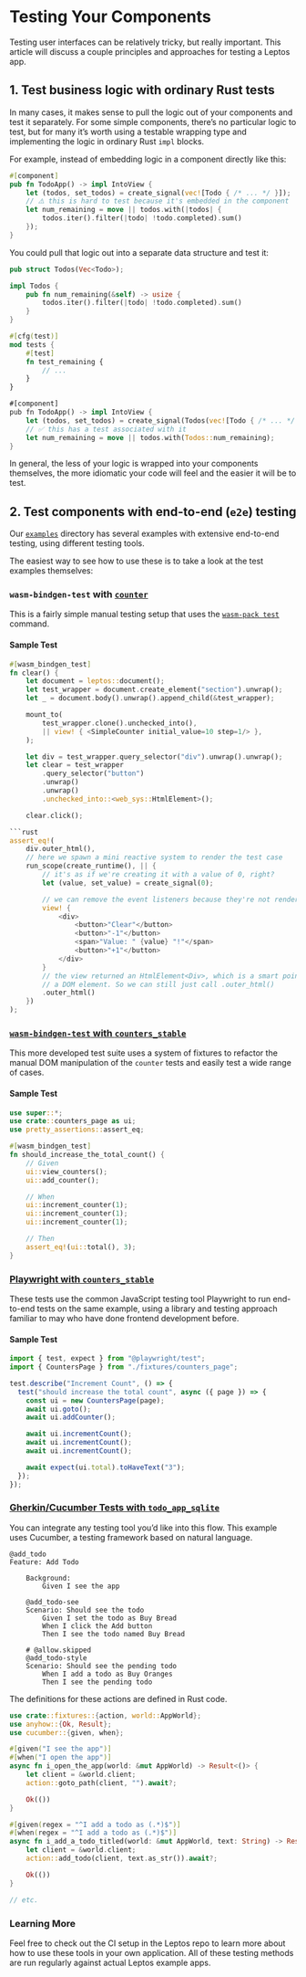 # Testing Your Components

Testing user interfaces can be relatively tricky, but really important. This article
will discuss a couple principles and approaches for testing a Leptos app.

## 1. Test business logic with ordinary Rust tests

In many cases, it makes sense to pull the logic out of your components and test
it separately. For some simple components, there’s no particular logic to test, but
for many it’s worth using a testable wrapping type and implementing the logic in
ordinary Rust `impl` blocks.

For example, instead of embedding logic in a component directly like this:

```rust
#[component]
pub fn TodoApp() -> impl IntoView {
    let (todos, set_todos) = create_signal(vec![Todo { /* ... */ }]);
    // ⚠️ this is hard to test because it's embedded in the component
    let num_remaining = move || todos.with(|todos| {
        todos.iter().filter(|todo| !todo.completed).sum()
    });
}
```

You could pull that logic out into a separate data structure and test it:

```rust
pub struct Todos(Vec<Todo>);

impl Todos {
    pub fn num_remaining(&self) -> usize {
        todos.iter().filter(|todo| !todo.completed).sum()
    }
}

#[cfg(test)]
mod tests {
    #[test]
    fn test_remaining {
        // ...
    }
}

#[component]
pub fn TodoApp() -> impl IntoView {
    let (todos, set_todos) = create_signal(Todos(vec![Todo { /* ... */ }]));
    // ✅ this has a test associated with it
    let num_remaining = move || todos.with(Todos::num_remaining);
}
```

In general, the less of your logic is wrapped into your components themselves, the
more idiomatic your code will feel and the easier it will be to test.

## 2. Test components with end-to-end (`e2e`) testing

Our [`examples`](https://github.com/leptos-rs/leptos/tree/main/examples) directory has several examples with extensive end-to-end testing, using different testing tools.

The easiest way to see how to use these is to take a look at the test examples themselves:

### `wasm-bindgen-test` with [`counter`](https://github.com/leptos-rs/leptos/blob/main/examples/counter/tests/web.rs)

This is a fairly simple manual testing setup that uses the [`wasm-pack test`](https://rustwasm.github.io/wasm-pack/book/commands/test.html) command.

#### Sample Test

````rust
#[wasm_bindgen_test]
fn clear() {
    let document = leptos::document();
    let test_wrapper = document.create_element("section").unwrap();
    let _ = document.body().unwrap().append_child(&test_wrapper);

    mount_to(
        test_wrapper.clone().unchecked_into(),
        || view! { <SimpleCounter initial_value=10 step=1/> },
    );

    let div = test_wrapper.query_selector("div").unwrap().unwrap();
    let clear = test_wrapper
        .query_selector("button")
        .unwrap()
        .unwrap()
        .unchecked_into::<web_sys::HtmlElement>();

    clear.click();

```rust
assert_eq!(
    div.outer_html(),
    // here we spawn a mini reactive system to render the test case
    run_scope(create_runtime(), || {
        // it's as if we're creating it with a value of 0, right?
        let (value, set_value) = create_signal(0);

        // we can remove the event listeners because they're not rendered to HTML
        view! {
            <div>
                <button>"Clear"</button>
                <button>"-1"</button>
                <span>"Value: " {value} "!"</span>
                <button>"+1"</button>
            </div>
        }
        // the view returned an HtmlElement<Div>, which is a smart pointer for
        // a DOM element. So we can still just call .outer_html()
        .outer_html()
    })
);
````

### [`wasm-bindgen-test` with `counters_stable`](https://github.com/leptos-rs/leptos/tree/main/examples/counters_stable/tests/web)

This more developed test suite uses a system of fixtures to refactor the manual DOM manipulation of the `counter` tests and easily test a wide range of cases.

#### Sample Test

```rust
use super::*;
use crate::counters_page as ui;
use pretty_assertions::assert_eq;

#[wasm_bindgen_test]
fn should_increase_the_total_count() {
    // Given
    ui::view_counters();
    ui::add_counter();

    // When
    ui::increment_counter(1);
    ui::increment_counter(1);
    ui::increment_counter(1);

    // Then
    assert_eq!(ui::total(), 3);
}
```

### [Playwright with `counters_stable`](https://github.com/leptos-rs/leptos/tree/main/examples/counters_stable/e2e)

These tests use the common JavaScript testing tool Playwright to run end-to-end tests on the same example, using a library and testing approach familiar to may who have done frontend development before.

#### Sample Test

```js
import { test, expect } from "@playwright/test";
import { CountersPage } from "./fixtures/counters_page";

test.describe("Increment Count", () => {
  test("should increase the total count", async ({ page }) => {
    const ui = new CountersPage(page);
    await ui.goto();
    await ui.addCounter();

    await ui.incrementCount();
    await ui.incrementCount();
    await ui.incrementCount();

    await expect(ui.total).toHaveText("3");
  });
});
```

### [Gherkin/Cucumber Tests with `todo_app_sqlite`](https://github.com/leptos-rs/leptos/blob/main/examples/todo_app_sqlite/e2e/README.md)

You can integrate any testing tool you’d like into this flow. This example uses Cucumber, a testing framework based on natural language.

```
@add_todo
Feature: Add Todo

    Background:
        Given I see the app

    @add_todo-see
    Scenario: Should see the todo
        Given I set the todo as Buy Bread
        When I click the Add button
        Then I see the todo named Buy Bread

    # @allow.skipped
    @add_todo-style
    Scenario: Should see the pending todo
        When I add a todo as Buy Oranges
        Then I see the pending todo
```

The definitions for these actions are defined in Rust code.

```rust
use crate::fixtures::{action, world::AppWorld};
use anyhow::{Ok, Result};
use cucumber::{given, when};

#[given("I see the app")]
#[when("I open the app")]
async fn i_open_the_app(world: &mut AppWorld) -> Result<()> {
    let client = &world.client;
    action::goto_path(client, "").await?;

    Ok(())
}

#[given(regex = "^I add a todo as (.*)$")]
#[when(regex = "^I add a todo as (.*)$")]
async fn i_add_a_todo_titled(world: &mut AppWorld, text: String) -> Result<()> {
    let client = &world.client;
    action::add_todo(client, text.as_str()).await?;

    Ok(())
}

// etc.
```

### Learning More

Feel free to check out the CI setup in the Leptos repo to learn more about how to use these tools in your own application. All of these testing methods are run regularly against actual Leptos example apps.
